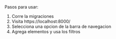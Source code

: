 Pasos para usar:

1. Corre la migraciones 
2. Visita https://localhost:8000/
3. Selecciona una opcion de la barra de navegacion
4. Agrega elementos y usa los filtros